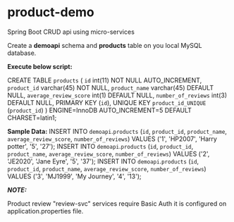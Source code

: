 # product-demo
Spring Boot CRUD api using micro-services

Create a **demoapi** schema and **products** table on you local MySQL database.

**Execute below script:**

CREATE TABLE `products` (
  `id` int(11) NOT NULL AUTO_INCREMENT,
  `product_id` varchar(45) NOT NULL,
  `product_name` varchar(45) DEFAULT NULL,
  `average_review_score` int(1) DEFAULT NULL,
  `number_of_reviews` int(3) DEFAULT NULL,
  PRIMARY KEY (`id`),
  UNIQUE KEY `product_id_UNIQUE` (`product_id`)
) ENGINE=InnoDB AUTO_INCREMENT=5 DEFAULT CHARSET=latin1;

**Sample Data:**
INSERT INTO `demoapi`.`products` (`id`, `product_id`, `product_name`, `average_review_score`, `number_of_reviews`) VALUES ('1', 'HP2007', 'Harry potter', '5', '27');
INSERT INTO `demoapi`.`products` (`id`, `product_id`, `product_name`, `average_review_score`, `number_of_reviews`) VALUES ('2', 'JE2020', 'Jane Eyre', '5', '37');
INSERT INTO `demoapi`.`products` (`id`, `product_id`, `product_name`, `average_review_score`, `number_of_reviews`) VALUES ('3', 'MJ1999', 'My Journey', '4', '13');

**_NOTE:_**

Product review "review-svc" services require Basic Auth it is configured on application.properties file.



